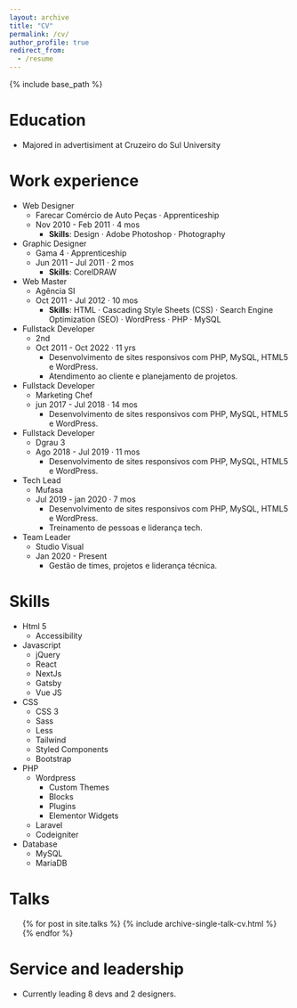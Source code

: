 ```yaml
---
layout: archive
title: "CV"
permalink: /cv/
author_profile: true
redirect_from:
  - /resume
---
```


{% include base_path %}

Education
======
* Majored in advertisiment at Cruzeiro do Sul University

Work experience
======
* Web Designer
  * Farecar Comércio de Auto Peças · Apprenticeship
  * Nov 2010 - Feb 2011 · 4 mos
    * **Skills**: Design · Adobe Photoshop · Photography
* Graphic Designer
  * Gama 4 · Apprenticeship
  * Jun 2011 - Jul 2011 · 2 mos
    * **Skills**: CorelDRAW
* Web Master
  * Agência SI
  * Oct 2011 - Jul 2012 · 10 mos
    * **Skills**: HTML · Cascading Style Sheets (CSS) · Search Engine Optimization (SEO) · WordPress · PHP · MySQL
* Fullstack Developer
  * 2nd
  * Oct 2011 - Oct 2022 · 11 yrs
    * Desenvolvimento de sites responsivos com PHP, MySQL, HTML5 e WordPress.
    * Atendimento ao cliente e planejamento de projetos.
* Fullstack Developer
  * Marketing Chef
  * jun 2017 - Jul 2018 · 14 mos
    * Desenvolvimento de sites responsivos com PHP, MySQL, HTML5 e WordPress.
* Fullstack Developer
  * Dgrau 3
  * Ago 2018 - Jul 2019 · 11 mos
    * Desenvolvimento de sites responsivos com PHP, MySQL, HTML5 e WordPress.
* Tech Lead
  * Mufasa
  * Jul 2019 - jan 2020 · 7 mos
    * Desenvolvimento de sites responsivos com PHP, MySQL, HTML5 e WordPress.
    * Treinamento de pessoas e liderança tech.
* Team Leader
  * Studio Visual
  * Jan 2020 - Present
    * Gestão de times, projetos e liderança técnica.

<!--
* Summer 2015: Research Assistant
  * Github University
  * Duties included: Tagging issues
  * Supervisor: Professor Git

* Fall 2015: Research Assistant
  * Github University
  * Duties included: Merging pull requests
  * Supervisor: Professor Hub
-->

Skills
======
* Html 5
  * Accessibility
* Javascript
  * jQuery
  * React
  * NextJs
  * Gatsby
  * Vue JS
* CSS
  * CSS 3
  * Sass
  * Less
  * Tailwind
  * Styled Components
  * Bootstrap
* PHP
  * Wordpress
    * Custom Themes
    * Blocks
    * Plugins
    * Elementor Widgets
  * Laravel
  * Codeigniter
* Database
  * MySQL
  * MariaDB

<!--
Publications
======
  <ul>{% for post in site.publications %}
    {% include archive-single-cv.html %}
  {% endfor %}</ul>
-->

Talks
======
  <ul>{% for post in site.talks %}
    {% include archive-single-talk-cv.html %}
  {% endfor %}</ul>

<!--
Teaching
======
  <ul>{% for post in site.teaching %}
    {% include archive-single-cv.html %}
  {% endfor %}</ul>
-->
  
Service and leadership
======
* Currently leading 8 devs and 2 designers.
